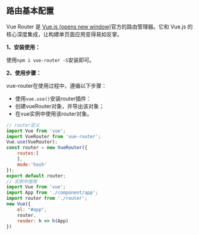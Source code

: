 ## 路由基本配置

Vue Router 是 [Vue.js (opens new window)](http://cn.vuejs.org/)官方的路由管理器。它和 Vue.js 的核心深度集成，让构建单页面应用变得易如反掌。

**1、安装使用：**

使用`npm i vue-router -S`安装即可。

**2、使用步骤：**

vue-router在使用过程中，遵循以下步骤：

- 使用`vue.use()`安装router插件：
- 创建vueRouter对象，并导出该对象；
- 在vue实例中使用该router对象。

```javascript
// router定义
import Vue from 'vue';
import VueRouter from 'vue-router';
Vue.use(VueRouter);
const router = new VueRouter({
    routes:[
    ],
    mode:'hash'
});
export default router;
// 实例中使用
import Vue from 'vue';
import App from './component/app';
import router from './router';
new Vue({
    el: "#app",
    router,
    render: h => h(App)
})
```

